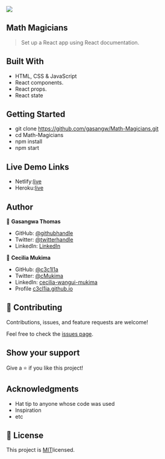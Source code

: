 ![](https://img.shields.io/badge/Microverse-blueviolet)

## Math Magicians

> Set up a React app using React documentation.


## Built With

- HTML, CSS & JavaScript
- React components.
- React props.
- React state

## Getting Started

- git clone https://github.com/gasangw/Math-Magicians.git
- cd Math-Magicians
- npm install
- npm start

## Live Demo Links
- Netlify:[live](https://deploy-preview-7--stellular-cascaron-389da5.netlify.app/)
- Heroku:[live](https://math-magician-thomas.herokuapp.com/)

## Author

👤 **Gasangwa Thomas**

- GitHub: [@githubhandle](https://github.com/gasangw)
- Twitter: [@twitterhandle](https://twitter.com/ThomasGasangwa)
- LinkedIn: [LinkedIn](https://www.linkedin.com/in/gasangwa-thomas-84197222a/)

👤 **Cecilia Mukima**

- GitHub: [@c3c1l1a](https://github.com/c3c1l1a/)
- Twitter: [@cMukima](https://twitter.com/CMukima)
- LinkedIn: [cecilia-wangui-mukima](https://linkedin.com/in/linkedinhandle)
- Profile [c3cl1ia.github.io](https://c3c1l1a.github.io)

## 🤝 Contributing

Contributions, issues, and feature requests are welcome!

Feel free to check the [issues page](https://github.com/gasangw/Math-Magicians/issues).

## Show your support

Give a ⭐️ if you like this project!

## Acknowledgments

- Hat tip to anyone whose code was used
- Inspiration
- etc

## 📝 License

This project is [MIT](https://github.com/microverseinc/readme-template/blob/master/MIT.md)licensed.